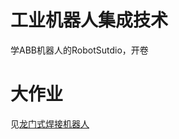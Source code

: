 # 工业机器人集成技术
学ABB机器人的RobotSutdio，开卷

# 大作业
见[龙门式焊接机器人](https://github.com/wefio/Welding-robot-simulation)
